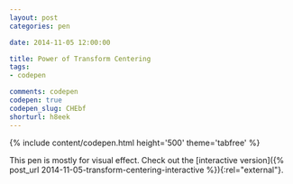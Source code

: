 ```yaml
---
layout: post
categories: pen

date: 2014-11-05 12:00:00

title: Power of Transform Centering
tags:
- codepen

comments: codepen
codepen: true
codepen_slug: CHEbf
shorturl: h8eek
---
```



{% include content/codepen.html height='500' theme='tabfree' %}

This pen is mostly for visual effect. Check out the [interactive version]({% post_url 2014-11-05-transform-centering-interactive %}){:rel="external"}.
